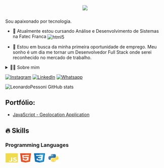 <!--título-->
<h1 align="center">
<img src="https://readme-typing-svg.herokuapp.com/?font=Righteous&size=35&center=true&vCenter=true&width=500&height=70&duration=4000&lines=Olá!+👋;+meu+nome+é+Leonardo!;" />
</h1>

<!-- Presentation -->
<p>
   Sou apaixonado por tecnologia.

  - 🌱 Atualmente estou cursando Análise e Desenvolvimento de Sistemas na Fatec Franca <img align="center" alt="html5" src="https://img.shields.io/badge/Edx-193A3E?style=for-the - badge&logo=edx&logoColor=white" />

  - 🔭 Estou em busca da minha primeira oportunidade de emprego. Meu sonho é um dia me tornar um Desenvolvedor Full Stack onde serei reconhecido no mercado de trabalho.
</p>

<!-- Dropdown -->
<details>
  <summary>👨‍💻 Sobre mim</summary>

  - 💬Tenho 25 anos, atualmente moro no Brasil. Me apaixonei por tecnologia desde pequeno e com o tempo fui buscando conhecimento sobre ela.

  - ⚡Gosto de ler, seja um bom livro, mangá ou quadrinhos, além de assistir filmes e jogar! Acredito que os nossos interesses pessoais contribuem para uma percepção mais precisa das coisas e para a resolução de problemas. \O/
</details>

<!-- Links -->
[![Instagram](https://img.shields.io/badge/Instagram-E4405F?style=for-the-badge&logo=instagram&logoColor=white)](https://www.instagram.com/leonardo_pessoni/)
[![LinkedIn](https://img.shields.io/badge/LinkedIn-0077B5?style=for-the-badge&logo=linkedin&logoColor=white)](https://www.linkedin.com/in/leonardo-pessoni-61a83722a/)
[![Whatsapp](https://img.shields.io/badge/WhatsApp-25D366?style=for-the-badge&logo=whatsapp&logoColor=white)](https://api.whatsapp.com/send/?phone=5516999743703&text=Ol%C3%A1,%20Leonardo+Pessoni&app_absent=0)

<!-- GithubStats -->
![LeonardoPessoni GitHub stats](https://github-readme-stats.vercel.app/api?username=LeonardoPessoni&show_icons=true&theme=gotham)

<!-- Portfolio -->
## Portfólio:
- [JavaScript - Geolocation Application](https://github.com/LeonardoPessoni/App_Geolocalizacao)

## 🔥 Skills
<!-- Skills: Programming Languages -->
  <div style="flex-basis: 48%;">
    <h3>Programming Languages</h3>
    <img align="center" alt="Js" height="30" width="40" src="https://raw.githubusercontent.com/devicons/devicon/master/icons/javascript/javascript-plain.svg">
    <img align="center" alt="HTML" height="30" width="40" src="https://raw.githubusercontent.com/devicons/devicon/master/icons/html5/html5-original.svg">
    <img align="center" alt="CSS" height="30" width="40" src="https://raw.githubusercontent.com/devicons/devicon/master/icons/css3/css3-original.svg">
    <img align="center" alt="Python" height="30" width="40" src="https://raw.githubusercontent.com/devicons/devicon/master/icons/python/python-original.svg">
  </div>
